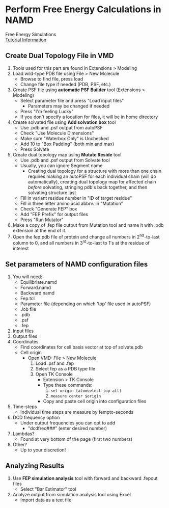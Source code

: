# Perform Free Energy Calculations in NAMD
Free Energy Simulations  
[Tutorial Information](http://www.ks.uiuc.edu/Training/Tutorials/namd/FEP/tutorial-FEP.pdf)

## Create Dual Topology File in VMD
1. Tools used for this part are found in Extensions > Modeling
2. Load wild-type PDB file using File > New Molecule
   * Browse to find file, press load
   * Change file type if needed (PDB, PSF, etc.)
3. Create PSF file using **automatic PSF Builder** tool (Extensions > Modeling)
   * Select parameter file and press "Load input files"
     * Parameters may be changed if needed
   * Press "I'm feeling Lucky"
   * If you don't specify a location for files, it will be in home directory
4. Create solvated file using **Add solvation box** tool
   * Use .pdb and .psf output from autoPSF
   * Check "Use Molecule Dimensions"
   * Make sure "Waterbox Only" is Unchecked
   * Add 10 to "Box Padding" (both min and max)
   * Press Solvate
5. Create dual topology map using **Mutate Reside** tool
   * Use .pdb and .psf output from Solvate tool
   * Usually, you can ignore Segment name
     * Creating dual topology for a structure with more than one chain requires making an autoPSF for each individual chain (will do automatically), creating dual topology map for affected chain *before* solvating, stringing pdb's back together, and then solvating structure last
   * Fill in variant residue number in "ID of target residue"
   * Fill in three letter amino acid abbrv. in "Mutation"
   * Check "Generate FEP" box
   * Add "FEP Prefix" for output files
   * Press "Run Mutator"
6. Make a copy of .fep file output from Mutation tool and name it with .pdb extension at the end of it.
7. Open the fep.pdb file of protein and change all numbers in 2<sup>nd</sup>-to-last column to 0, and all numbers in 3<sup>rd</sup>-to-last to 1's at the residue of interest

## Set parameters of NAMD configuration files
1. You will need:
   * Equilibriate.namd
   * Forward.namd
   * Backward.namd
   * Fep.tcl
   * Parameter file (depending on which 'top' file used in autoPSF)
   * Job file
   * .pdb
   * .psf
   * .fep
2. Input files
3. Output files
4. Coordinates
   * Find coordinates for cell basis vector at top of solvate.pdb
   * Cell origin
     * Open VMD: File > New Molecule
       1. Load .psf and .fep
       2. Select fep as a PDB type file
       3. Open TK Console
          * Extension > TK Console
          * Type these commands:
            1. `set origin [atomselect top all]`
            2. `measure center $origin`
          * Copy and paste cell origin into configuration files
5. Time-steps
   * Individual time steps are measure by fempto-seconds
6. DCD frequency option
   * Under output frequencies you can opt to add
     * "dcdfreq###" (enter desired number)
7. Lambdas?
   * Found at very bottom of the page (first two numbers)
8. Other?
   * Up to your discretion!

## Analyzing Results
1. Use **FEP simulation analysis** tool with forward and backward .fepout files
   * Select "Bar Estimator" tool
2. Analyze output from simulation analysis tool using Excel
   * Import data as a text file
